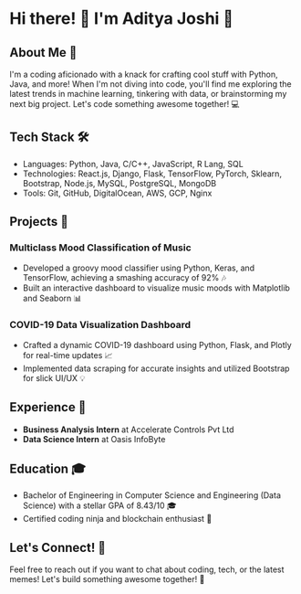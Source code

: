 # Hi there! 👋 I'm Aditya Joshi 🚀

## About Me 💼
I'm a coding aficionado with a knack for crafting cool stuff with Python, Java, and more! When I'm not diving into code, you'll find me exploring the latest trends in machine learning, tinkering with data, or brainstorming my next big project. Let's code something awesome together! 💻

## Tech Stack 🛠️
- Languages: Python, Java, C/C++, JavaScript, R Lang, SQL
- Technologies: React.js, Django, Flask, TensorFlow, PyTorch, Sklearn, Bootstrap, Node.js, MySQL, PostgreSQL, MongoDB
- Tools: Git, GitHub, DigitalOcean, AWS, GCP, Nginx

## Projects 🚀
### Multiclass Mood Classification of Music
- Developed a groovy mood classifier using Python, Keras, and TensorFlow, achieving a smashing accuracy of 92% 🎶
- Built an interactive dashboard to visualize music moods with Matplotlib and Seaborn 📊

### COVID-19 Data Visualization Dashboard
- Crafted a dynamic COVID-19 dashboard using Python, Flask, and Plotly for real-time updates 📈
- Implemented data scraping for accurate insights and utilized Bootstrap for slick UI/UX 💡

## Experience 💼
- **Business Analysis Intern** at Accelerate Controls Pvt Ltd
- **Data Science Intern** at Oasis InfoByte

## Education 🎓
- Bachelor of Engineering in Computer Science and Engineering (Data Science) with a stellar GPA of 8.43/10 🎓
- Certified coding ninja and blockchain enthusiast 🌟

## Let's Connect! 🤝
Feel free to reach out if you want to chat about coding, tech, or the latest memes! Let's build something awesome together! 🚀
